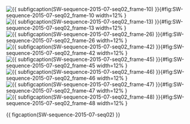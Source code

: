 <!-- MDFIGINCLUDE(SW-sequence-2015-07-seq02) -->
<div id="fig:SW-sequence-2015-07-seq02">

![{{ subfigcaption(SW-sequence-2015-07-seq02_frame-10) }}](img/SW-sequence-2015-07-seq02/frame-10.png){#fig:SW-sequence-2015-07-seq02_frame-10 width=12% }
![{{ subfigcaption(SW-sequence-2015-07-seq02_frame-13) }}](img/SW-sequence-2015-07-seq02/frame-13.png){#fig:SW-sequence-2015-07-seq02_frame-13 width=12% }
![{{ subfigcaption(SW-sequence-2015-07-seq02_frame-26) }}](img/SW-sequence-2015-07-seq02/frame-26.png){#fig:SW-sequence-2015-07-seq02_frame-26 width=12% }
![{{ subfigcaption(SW-sequence-2015-07-seq02_frame-42) }}](img/SW-sequence-2015-07-seq02/frame-42.png){#fig:SW-sequence-2015-07-seq02_frame-42 width=12% }
![{{ subfigcaption(SW-sequence-2015-07-seq02_frame-45) }}](img/SW-sequence-2015-07-seq02/frame-45.png){#fig:SW-sequence-2015-07-seq02_frame-45 width=12% }
![{{ subfigcaption(SW-sequence-2015-07-seq02_frame-46) }}](img/SW-sequence-2015-07-seq02/frame-46.png){#fig:SW-sequence-2015-07-seq02_frame-46 width=12% }
![{{ subfigcaption(SW-sequence-2015-07-seq02_frame-47) }}](img/SW-sequence-2015-07-seq02/frame-47.png){#fig:SW-sequence-2015-07-seq02_frame-47 width=12% }
![{{ subfigcaption(SW-sequence-2015-07-seq02_frame-48) }}](img/SW-sequence-2015-07-seq02/frame-48.png){#fig:SW-sequence-2015-07-seq02_frame-48 width=12% }

{{ figcaption(SW-sequence-2015-07-seq02) }}
</div>
<!-- /MDFIGINCLUDE(SW-sequence-2015-07-seq02) -->
